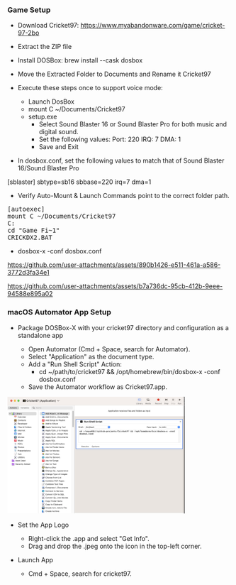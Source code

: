 ### Game Setup

- Download Cricket97: https://www.myabandonware.com/game/cricket-97-2bo
- Extract the ZIP file
- Install DOSBox: brew install --cask dosbox
- Move the Extracted Folder to Documents and Rename it Cricket97
- Execute these steps once to support voice mode:
    - Launch DosBox
    - mount C ~/Documents/Cricket97
    - setup.exe
        - Select Sound Blaster 16 or Sound Blaster Pro for both music and digital sound.
        - Set the following values:
            Port: 220
            IRQ: 7
            DMA: 1
        - Save and Exit

- In dosbox.conf, set the following values to match that of Sound Blaster 16/Sound Blaster Pro

[sblaster]
sbtype=sb16
sbbase=220
irq=7
dma=1

- Verify Auto-Mount & Launch Commands point to the correct folder path.

<pre>
[autoexec]
mount C ~/Documents/Cricket97
C:
cd "Game Fi~1"
CRICKDX2.BAT
</pre>

- dosbox-x -conf dosbox.conf

https://github.com/user-attachments/assets/890b1426-e511-461a-a586-3772d3fa34e1

https://github.com/user-attachments/assets/b7a736dc-95cb-412b-9eee-94588e895a02

### macOS Automator App Setup

-  Package DOSBox-X with your cricket97 directory and configuration as a standalone app

    - Open Automator (Cmd + Space, search for Automator).
    - Select "Application" as the document type.
    - Add a "Run Shell Script" Action:
        - cd ~/path/to/cricket97 && /opt/homebrew/bin/dosbox-x -conf dosbox.conf
    - Save the Automator workflow as Cricket97.app.

<img src="Automator Workflow.png" alt="drawing" width="400"/>

- Set the App Logo
    - Right-click the .app and select "Get Info".
    - Drag and drop the .jpeg onto the icon in the top-left corner.

- Launch App
    - Cmd + Space, search for cricket97.
